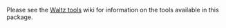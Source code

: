 Please see the [Waltz tools](https://confluence.corp.wepay-inc.com/display/DI/Waltz+tools) wiki for information on the tools available in this package.
